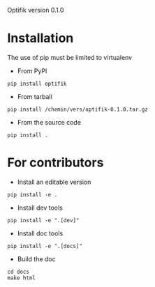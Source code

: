 Optifik version 0.1.0


# Installation

The use of pip must be limited to virtualenv


* From PyPI
```
pip install optifik
```

* From tarball
```
pip install /chemin/vers/optifik-0.1.0.tar.gz
```

* From the source code
```
pip install .
```


# For contributors

* Install an editable version
```
pip install -e .
```

* Install dev tools
```
pip install -e ".[dev]"
```

* Install doc tools
```
pip install -e ".[docs]"
```

* Build the doc
```
cd docs
make html
```

